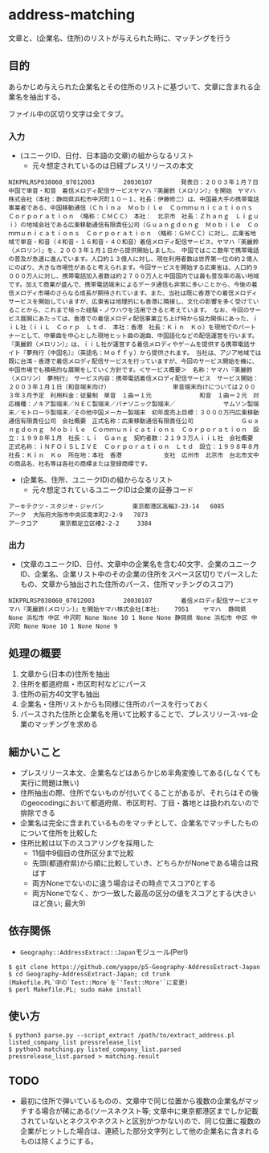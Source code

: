 # address-matching
文章と、(企業名、住所)のリストが与えられた時に、マッチングを行う

## 目的

あらかじめ与えられた企業名とその住所のリストに基づいて、文章に含まれる企業名を抽出する。

ファイル中の区切り文字は全てタブ。

### 入力

* (ユニークID、日付、日本語の文章)の組からなるリスト
  * 元々想定されているのは日経プレスリリースの本文

```
NIKPRLRSP038060_07012003        20030107        発表日：２００３年１月７日中国で単音・和音　着信メロディ配信サービスヤマハ『美麗鈴（メロリン）』を開始　ヤマハ株式会社（本社：静岡県浜松市中沢町１０－１、社長：伊藤修二）は、中国最大手の携帯電話事業者である、中国移動通信（Ｃｈｉｎａ　Ｍｏｂｉｌｅ　Ｃｏｍｍｕｎｉｃａｔｉｏｎｓ　Ｃｏｒｐｏｒａｔｉｏｎ　〈略称：ＣＭＣＣ〉　本社：　北京市　社長：Ｚｈａｎｇ　Ｌｉｇｕｉ）の地域会社である広東移動通信有限責任公司（Ｇｕａｎｇｄｏｎｇ　Ｍｏｂｉｌｅ　Ｃｏｍｍｕｎｉｃａｔｉｏｎｓ　Ｃｏｒｐｏｒａｔｉｏｎ　〈略称：ＧＭＣＣ）に対し、広東省地域で単音・和音（４和音・１６和音・４０和音）着信メロディ配信サービス、ヤマハ『美麗鈴（メロリン）』を、２００３年１月１日から提供開始しました。　中国ではここ数年で携帯電話の普及が急速に進んでいます。人口約１３億人に対し、現在利用者数は世界第一位の約２億人にのぼり、大きな市場性があると考えられます。今回サービスを開始する広東省は、人口約９０００万人に対し、携帯電話加入者数は約２７００万人と中国国内では最も普及率の高い地域です。加えて商業が盛んで、携帯電話端末によるデータ通信も非常に多いことから、今後の着信メロディ市場のさらなる成長が期待されています。また、当社は既に香港での着信メロディサービスを開始していますが、広東省は地理的にも香港に隣接し、文化の影響を多く受けていることから、これまで培った経験・ノウハウを活用できると考えています。　なお、今回のサービス展開にあたっては、香港での着信メロディ配信事業立ち上げ時から協力関係にあった、ｉｉＬ社（ｉｉＬ　Ｃｏｒｐ　Ｌｔｄ．　本社：香港　社長：Ｋｉｎ　Ｋｏ）を現地でのパートナーとして、中華曲を中心とした現地ヒット曲の選曲、中国語化などの配信運営を行います。『美麗鈴（メロリン）』は、ｉｉＬ社が運営する着信メロディやゲームを提供する携帯電話サイト『夢飛行（中国名）』（英語名：Ｍｏｆｆｙ）から提供されます。　当社は、アジア地域では既に台湾・香港で着信メロディ配信サービスを行っていますが、今回のサービス開始を機に、中国市場でも積極的な展開をしていく方針です。＜サービス概要＞　名称：ヤマハ『美麗鈴（メロリン）　夢飛行』　サービス内容：携帯電話着信メロディ配信サービス　サービス開始：２００３年１月１日（和音端末向け）　　　　　　　　　　　単音端末向けについては２００３年３月予定　利用料金：従量制　単音　１曲＝１元　　　　　　　　和音　１曲＝２元　対応機種：ノキア製端末／ＮＥＣ製端末／パナソニック製端末／　　　　　　　　サムソン製端末／モトローラ製端末／その他中国メーカー製端末　初年度売上目標：３０００万円広東移動通信有限責任公司　会社概要　正式名称：広東移動通信有限責任公司　　　　　　　　Ｇｕａｎｇｄｏｎｇ　Ｍｏｂｉｌｅ　Ｃｏｍｍｕｎｉｃａｔｉｏｎｓ　Ｃｏｒｐｏｒａｔｉｏｎ　設立：１９９８年１月　社長：Ｌｉ　Ｇａｎｇ　契約者数：２１９３万人ｉｉＬ社　会社概要　正式名称：ｉＮＦＯｉＳＬＩＶＥ　Ｃｏｒｐｏｒａｔｉｏｎ　Ｌｔｄ　設立：１９９８年８月　社長：Ｋｉｎ　Ｋｏ　所在地：本社　香港　　　　　　　支社　広州市　北京市　台北市文中の商品名、社名等は各社の商標または登録商標です。
```

* (企業名、住所、ユニークID)の組からなるリスト
  * 元々想定されているユニークIDは企業の証券コード

```
アーキテクツ・スタジオ・ジャパン        東京都港区高輪3-23-14   6085
アーク  大阪府大阪市中央区南本町2-2-9   7873
アークコア      東京都足立区椿2-2-2     3384
```

### 出力

* (文章のユニークID、日付、文章中の企業名を含む40文字、企業のユニークID、企業名、企業リスト中のその企業の住所をスペース区切りでパースしたもの、文章から抽出された住所のパース、住所マッチングのスコア)

```
NIKPRLRSP038060_07012003        20030107        着信メロディ配信サービスヤマハ『美麗鈴(メロリン)』を開始ヤマハ株式会社(本社:    7951    ヤマハ  静岡県 None 浜松市 中区 中沢町 None None 10 1 None None 静岡県 None 浜松市 中区 中沢町 None None 10 1 None None 9
```

## 処理の概要

1. 文章から(日本の)住所を抽出
2. 住所を都道府県・市区町村などにパース
3. 住所の前方40文字も抽出
4. 企業名・住所リストからも同様に住所のパースを行っておく
5. パースされた住所と企業名を用いて比較することで、プレスリリース-vs-企業のマッチングを求める

## 細かいこと

* プレスリリース本文、企業名などはあらかじめ半角変換してある(しなくても実行に問題は無い)
* 住所抽出の際、住所でないものが付いてくることがあるが、それらはその後のgeocodingにおいて都道府県、市区町村、丁目・番地とは扱われないので排除できる
* 企業名は完全に含まれているものをマッチとして、企業名でマッチしたものについて住所を比較した
* 住所比較は以下のスコアリングを採用した
  * 11個中9個目の住所区分まで比較
  * 先頭(都道府県)から順に比較していき、どちらかがNoneである場合は飛ばす
  * 両方Noneでないのに違う場合はその時点でスコア0とする
  * 両方Noneでなく、かつ一致した最高の区分の値をスコアとする(大きいほど良い; 最大9)

## 依存関係

* `Geography::AddressExtract::Japan`モジュール(Perl)

```
$ git clone https://github.com/yappo/p5-Geography-AddressExtract-Japan
$ cd Geography-AddressExtract-Japan; cd trunk
(Makefile.PL`中の`Test::More`を`'Test::More'`に変更)
$ perl Makefile.PL; sudo make install
```

## 使い方

```
$ python3 parse.py --script_extract /path/to/extract_address.pl listed_company_list pressrelease_list
$ python3 matching.py listed_company_list.parsed pressrelease_list.parsed > matching.result
```

## TODO

* 最初に住所で弾いているものの、文章中で同じ位置から複数の企業名がマッチする場合が稀にある(ソースネクスト等; 文章中に東京都港区までしか記載されていないとネクスやネクストと区別がつかない)ので、同じ位置に複数の企業がヒットした場合は、連続した部分文字列として他の企業名に含まれるものは除くようにする。